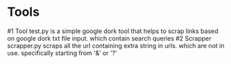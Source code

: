 # Tools
#1 Tool
test.py is a simple google dork tool that helps to scrap links based on google dork txt file input. which contain search queries
#2 Scrapper
scrapper.py scraps all the url containing extra string in urls. which are not in use. specifically starting from '&' or '?'
